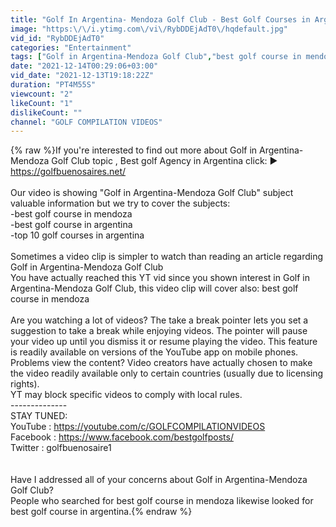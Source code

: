 ```yaml
---
title: "Golf In Argentina- Mendoza Golf Club - Best Golf Courses in Argentina, must See!"
image: "https:\/\/i.ytimg.com\/vi\/RybDDEjAdT0\/hqdefault.jpg"
vid_id: "RybDDEjAdT0"
categories: "Entertainment"
tags: ["Golf in Argentina-Mendoza Golf Club","best golf course in mendoza","best golf course in argentina"]
date: "2021-12-14T00:29:06+03:00"
vid_date: "2021-12-13T19:18:22Z"
duration: "PT4M55S"
viewcount: "2"
likeCount: "1"
dislikeCount: ""
channel: "GOLF COMPILATION VIDEOS"
---
```

{% raw %}If you're interested to find out more about Golf in Argentina-Mendoza Golf Club topic , Best golf Agency in Argentina click: ▶ <a rel="nofollow" target="blank" href="https://golfbuenosaires.net/">https://golfbuenosaires.net/</a><br /><br />Our video is showing &quot;Golf in Argentina-Mendoza Golf Club&quot; subject valuable information but we   try to cover the   subjects:<br />-best golf course in mendoza <br />-best golf course in argentina <br />-top 10 golf courses in argentina<br /><br />Sometimes a video clip is simpler to watch than reading an article regarding Golf in Argentina-Mendoza Golf Club<br />You have actually reached this YT vid since you shown interest in Golf in Argentina-Mendoza Golf Club, this video clip will cover also: best golf course in mendoza<br /><br />Are you watching a lot of videos? The take a break pointer lets you set a suggestion to take a break while enjoying videos. The pointer will pause your video up until you dismiss it or resume playing the video. This feature is readily available on versions of the YouTube app on mobile phones.<br />Problems view the content? Video creators have actually chosen to make the video readily available only to certain countries (usually due to licensing rights).<br />YT may block specific videos to comply with local rules.<br />--------------<br />STAY TUNED: <br />YouTube : <a rel="nofollow" target="blank" href="https://youtube.com/c/GOLFCOMPILATIONVIDEOS">https://youtube.com/c/GOLFCOMPILATIONVIDEOS</a><br />Facebook : <a rel="nofollow" target="blank" href="https://www.facebook.com/bestgolfposts/">https://www.facebook.com/bestgolfposts/</a><br />Twitter : golfbuenosaire1<br /><br /><br />Have I addressed all of your concerns about Golf in Argentina-Mendoza Golf Club?<br />People who searched for best golf course in mendoza likewise looked for best golf course in argentina.{% endraw %}
